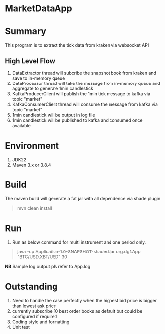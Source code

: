 # MarketDataApp

# Summary
This program is to extract the tick data from kraken via websocket API

## High Level Flow
1. DataExtractor thread will subcribe the snapshot book from kraken and save to in-memory queue
2. DataProcessor thread will take the message from in-memory queue and aggregate to generate 1min candlestick
3. KafkaProducerClient will publish the 1min tick message to kafka via topic "market"
4. KafkaConsumerClient thread will consume the message from kafka via topic "market"
5. 1min candlestick will be output in log file
6. 1min candlestick will be published to kafka and consumed once available

# Environment
1. JDK22
2. Maven 3.x or 3.8.4

# Build
The maven build will generate a fat jar with all dependence via shade plugin
> mvn clean install

# Run
1. Run as below command for multi instrument and one period only.
> java -cp Application-1.0-SNAPSHOT-shaded.jar org.dgf.App "BTC/USD,XBT/USD" 30

**NB**
Sample log output pls refer to App.log

# Outstanding
1. Need to handle the case perfectly when the highest bid price is bigger than lowest ask price
2. currently subscribe 10 best order books as default but could be configured if required
3. Coding style and formatting 
4. Unit test



